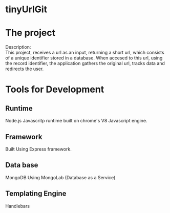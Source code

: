 # tinyUrlGit
# The project
 Description:
 <br>
 This project, receives a url as an input, returning a short url, which consists of a unique identifier stored in a database. When accesed to this url, using the record identifier, the application gathers the original url, tracks data and redirects the user. 
# Tools for Development
## Runtime
 Node.js
 Javascritp runtime built on chrome's V8 Javascript engine.
## Framework
 Built Using Express framework. 
## Data base
 MongoDB
 Using MongoLab (Database as a Service)
## Templating Engine
 Handlebars
